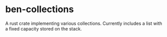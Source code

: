 # ben-collections
A rust crate implementing various collections. Currently includes a list with a fixed capacity stored on the stack.